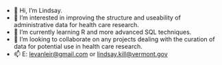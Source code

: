 - 👋 Hi, I’m Lindsay.
- 👀 I’m interested in improving the structure and useability of administrative data for health care research.
- 🌱 I’m currently learning R and more advanced SQL techniques.
- 💞️ I’m looking to collaborate on any projects dealing with the curation of data for potential use in health care research.
- 📫 E: levanleir@gmail.com or lindsay.kill@vermont.gov

<!---
levankill/levankill is a ✨ special ✨ repository because its `README.md` (this file) appears on your GitHub profile.
You can click the Preview link to take a look at your changes.
--->

